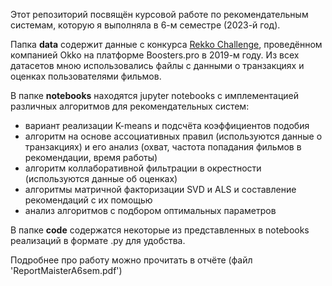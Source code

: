 Этот репозиторий посвящён курсовой работе по рекомендательным системам, которую я выполняла в 6-м семестре (2023-й год).

Папка **data** содержит данные с конкурса [Rekko Challenge](https://boosters.pro/championship/rekko_challenge/overview), проведённом компанией Okko на платформе Boosters.pro в 2019-м году. Из всех датасетов мною использовались файлы с данными о транзакциях и оценках пользователями фильмов.

В папке **notebooks** находятся jupyter notebooks с имплементацией различных алгоритмов для рекомендательных систем:
- вариант реализации K-means и подсчёта коэффициентов подобия
- алгоритм на основе ассоциативных правил (используются данные о транзакциях) и его анализ (охват, частота попадания фильмов в рекомендации, время работы)
- алгоритм коллаборативной фильтрации в окрестности (используются данные об оценках)
- алгоритмы матричной факторизации SVD и ALS и составление рекомендаций с их помощью
- анализ алгоритмов с подбором оптимальных параметров

В папке **code** содержатся некоторые из представленных в notebooks реализаций в формате .py для удобства.

Подробнее про работу можно прочитать в отчёте (файл 'ReportMaisterA6sem.pdf')
